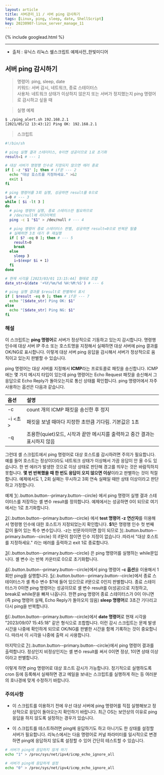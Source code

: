 ```yaml
---
layout: article
title: 서버관리_11 / 서버 ping 감시하기
tags: [Linux, ping, sleep, date, ShellScript]
key: 20230907-linux_server_manage_11
---
```


{% include googlead.html %}

---

- 출처 : 유닉스 리눅스 쉘스크립트 예제사전_한빛미디어

## 서버 ping 감시하기

> 명령어: ping, sleep, date  
> 키워드: 서버 감시, 네트워크, 종료 스테이터스   
> 사용처: 네트워크 상태가 이상하지 않은지 또는 서버가 정지했는지 ping 명령어로 감시하고 싶을 때   

> 실행 예제  

```bash
$ ./ping_alert.sh 192.168.2.1
[2021/05/12 13:43:12] Ping OK: 192.168.2.1
```

> 스크립트

```bash
#!/bin/sh

# ping 실행 결과 스테이터스, 0이면 성공이므로 1로 초기화
result=1 # --- 1

# 대상 서버가 명령행 인수로 지정되지 않으면 에러 종료
if [ -z "$1" ]; then # if문 --- 2
  echo "대상 호스트를 지정하세요." >&2
  exit 1
fi

# ping 명령어를 3회 실행, 성공하면 result를 0으로
i=0 # --- 3
while [ $i -lt 3 ]
do
  # ping 명령어 실행, 종료 스테이스만 필요하므로
  # /dev/null에 리다이렉트
  ping -c 1 "$1" > /dev/null # --- 4

  # ping 명령어 종료 스테이터스 판별, 성공하면 result=0으로 반복문 탈출
  # 실패하면 3초 대기 후 재실행
  if [ $? -eq 0 ]; then # --- 5
    result=0
    break
  else
    sleep 3
    i=$(expr $i + 1)
  fi
done

# 현재 시각을 [2023/03/01 13:15:44] 형태로 조합
date_str=$(date '+%Y/%m/%d %H:%M:%S') # --- 6

# ping 실행 결과를 $result로 판별해서 표시
if [ $result -eq 0 ]; then # if문 --- 7
  echo "[$date_str] Ping OK: $1"
else
  echo "[$date_str] Ping NG: $1"
fi
```

### **해설**

이 스크립트는 **ping 명령어**로 서버가 정상적으로 기동하고 있는지 감시합니다. 명령행 인수에 대상 서버 IP 주소 또는 호스트명을 지정해서 실패하면 대상 서버에 ping 결과를 OK/NG로 표시합니다. 이렇게 대상 서버 ping 응답을 감시해서 서버가 정상적으로 움직이고 있는지 판별할 수 있습니다.

ping 명령어는 대상 서버를 지정해서 **ICMP**라는 프로토콜로 패킷을 송신합니다. ICMP에는 몇 가지 메시지 타입이 있는데 ping 명령어는 Echo Request 패킷을 송신해서 그 응답으로 Echo Reply가 돌아오는지로 통신 상태를 확인합니다. ping 명령어에서 자주 사용하는 옵션은 다음과 같습니다.

|옵션|설명|
|:---|:---|
|-c <count>|count 개의 ICMP 패킷을 송신한 후 정지|
|-i <초>|패킷을 보낼 때마다 지정한 초만큼 기다림. 기본값은 1초|
|-q|조용한(quiet)모드, 시작과 끝만 메시지를 출력하고 중간 결과는 표시하지 않음|

그런데 셸 스크립트에서 ping 명령어로 대상 호스트를 감시하려면 주의가 필요합니다. 예를 들어 호스트는 정상이더라도 네트워크 상태가 이상해서 가끔 응답이 안 올 수도 있습니다. 한 번 에러가 발생한 것으로 이상 상태로 판단해 경고를 띄우는 것은 바람직하지 못합니다. **몇 번 반복했을 때 한 번도 응답이 오지 않으면 이상**이라고 판별하는 것이 적절합니다. 예제에서도 1, 2회 실패는 무시하고 3회 연속 실패일 때만 상태 이상이라고 판단하고 가정합니다.

예제 [1](#){:.button.button--primary.button--circle} 에서 ping 명령어 실행 결과 스테이터스를 저장하는 셸 변수 result를 정의합니다. 예제에서는 성공하면 0이 되므로 여기에서는 1로 초기화합니다.

[2](#){:.button.button--primary.button--circle} 에서 **test 명령어 -z 연산자**를 이용해서 명령행 인수에 대한 호스트가 지정되었는지 확인합니다. **$1**은 명령행 인수 첫 번째 값이 들어 있는 특수 변수입니다. -z는 빈문자이이면 참이 되므로 [1](#){:.button.button--primary.button--circle} 의 if문이 참이면 인수 지정이 없습니다 .따라서 "대상 호스트를 지정하세요." 라는 에러를 출력하고 exit 1로 종료합니다.

[3](#){:.button.button--primary.button--circle} 은 ping 명령어를 실행하는 while문입니다. 셸 변수 i는 반복 카운터로 0으로 초기화합니다.

[4](#){:.button.button--primary.button--circle}에서 ping 명령어 **-c 옵션**을 이용해서 1회만 ping을 실행합니다. [5](#){:.button.button--primary.button--circle}에서 종료 스테이터스가 셸 특수 변수 $?에 들어 있으므로 if문으로 0인지 판별합니다. 종료 스테이터스가 0이면 ping 명령어는 성공이므로 셸 변수 result를 0(성공)으로 지정하고, break로 while문을 빠져 나옵니다. 한편 ping 명령어 종료 스테이터스가 0이 아니면(즉 ping 명령어 실패, Echo Reply가 돌아오지 않음) **sleep 명령어**로 3초간 기다리고 다시 ping을 반복합니다.

[6](#){:.button.button--primary.button--circle}에서 **date 명령어**로 현재 시각을 "2023/09/07 15:45:18" 같은 형식으로 조합합니다. 이런 감시 스크립트는 문제 발생 시간을 나중에 확인하게 되므로 OK/NG를 판별한 시간을 함께 기록하는 것이 중요합니다. 따라서 이 시각을 나중에 출력 시 사용합니다. 

마지막으로 [7](#){:.button.button--primary.button--circle}에서 ping 명령어 결과를 출력합니다. 정상인지 비정상인지는 셸 변수 result를 써서 0이면 정상, 1이면 상태 이상이라고 판별합니다.

이렇게 하면 ping 명령어로 대상 호스트 감시가 가능합니다. 정기적으로 실행하도록 cron 등에 등록해서 실패하면 경고 메일을 보내는 스크립트를 실행하게 하는 등 여러분의 호나경에 맞게 수정하기 바랍니다.

### **주의사항**

- 이 스크립트를 이용하기 전에 우선 대상 서버에 ping 명령어를 직접 실행해보고 정상적으로 응답이 돌아오는지 확인하기 바랍니다. 최근 OS는 보안상의 이유로 ping 응답을 하지 않도록 설정하는 경우가 있습니다.

- 이 스크립트를 테스트하려면 ping에 응답하기도 하고 아니기도 한 상태를 설정할 서버가 필요합니다. 리눅스에서는 다음 명령어로 커널 파라미터를 일시적으로 변경하면 ping에 응답하지 않도록 설정할 수 있어 간단히 테스트할 수 있습니다.

```bash
# 서버가 ping에 응답하지 않게 하기
echo "1" > /proc/sys/net/ipv4/icmp_echo_ignore_all

# 서버가 ping에 응답하게 설정
echo "0" > /proc/sys/net/ipv4/icmp_echo_ignore_all
```
